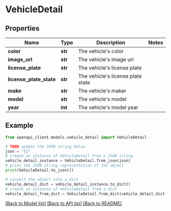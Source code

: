 # VehicleDetail


## Properties

Name | Type | Description | Notes
------------ | ------------- | ------------- | -------------
**color** | **str** | The vehicle&#39;s color | 
**image_url** | **str** | The vehicle&#39;s image url | 
**license_plate** | **str** | The vehicle&#39;s license plate | 
**license_plate_state** | **str** | The vehicle&#39;s license plate state | 
**make** | **str** | The vehicle&#39;s maker | 
**model** | **str** | The vehicle&#39;s model | 
**year** | **int** | The vehicle&#39;s model year | 

## Example

```python
from openapi_client.models.vehicle_detail import VehicleDetail

# TODO update the JSON string below
json = "{}"
# create an instance of VehicleDetail from a JSON string
vehicle_detail_instance = VehicleDetail.from_json(json)
# print the JSON string representation of the object
print(VehicleDetail.to_json())

# convert the object into a dict
vehicle_detail_dict = vehicle_detail_instance.to_dict()
# create an instance of VehicleDetail from a dict
vehicle_detail_from_dict = VehicleDetail.from_dict(vehicle_detail_dict)
```
[[Back to Model list]](../README.md#documentation-for-models) [[Back to API list]](../README.md#documentation-for-api-endpoints) [[Back to README]](../README.md)



